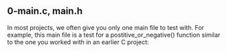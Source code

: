 
## 0-main.c, main.h 
In most projects, we often give you only one main file to test with. For example, this main file is a test for a postitive_or_negative\(\) function similar to the one you worked with in an earlier C project: 
